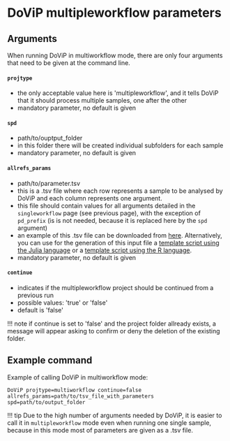 # DoViP multipleworkflow parameters 

## Arguments
When running DoViP in multiworkflow mode, there are only four arguments that need to be given at the command line.

#### `projtype`
  * the only acceptable value here is 'multipleworkflow', and it tells DoViP that it should process multiple samples, one after the other
  * mandatory parameter, no default is given

#### `spd`
  * path/to/ouptput_folder
  * in this folder there will be created individual subfolders for each sample
  * mandatory parameter, no default is given

#### `allrefs_params`
  * path/to/parameter.tsv
  * this is a .tsv file where each row represents a sample to be analysed by DoViP and each column represents one argument. 
  * this file should contain values for all arguments detailed in the `singleworkflow` page (see previous page), with the exception of `pd_prefix` (is is not needed, because it is replaced here by the `spd` argument)
  * an example of this .tsv file can be downloaded from [here](inrefs_params.tsv). Alternatively, you can use for the generation of this input file a [template script using the Julia language](helpers/prep_input.jl) or a [template script using the R language](helpers/prep_input.R).
  * mandatory parameter, no default is given

#### `continue`
  * indicates if the multipleworkflow project should be continued from a previous run
  * possible values: 'true' or 'false'
  * default is 'false'

!!! note 
    if continue is set to 'false' and the project folder allready exists, a message will appear asking to confirm or deny the deletion of the existing folder.

## Example command
Example of calling DoViP in multiworkflow mode:
```
DoViP projtype=multiworkflow continue=false allrefs_params=path/to/tsv_file_with_parameters spd=path/to/output_folder
```

!!! tip
    Due to the high number of arguments needed by DoViP, it is easier to call it in `multipleworkflow` mode even when running one single sample, because in this mode most of parameters are given as a .tsv file. 